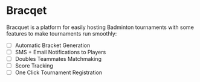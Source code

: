 # Bracqet

Bracquet is a platform for easily hosting Badminton tournaments with some features to make tournaments run smoothly:

- [ ] Automatic Bracket Generation
- [ ] SMS + Email Notifications to Players
- [ ] Doubles Teammates Matchmaking
- [ ] Score Tracking
- [ ] One Click Tournament Registration
